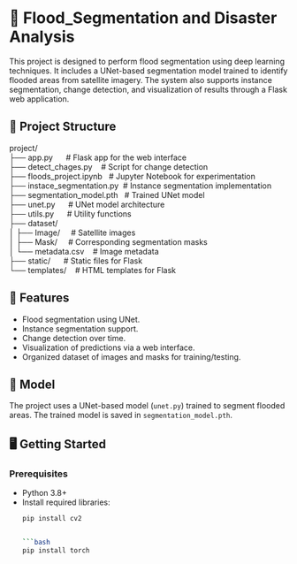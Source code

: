 # 🌊 Flood_Segmentation and Disaster Analysis

This project is designed to perform flood segmentation using deep learning techniques. It includes a UNet-based segmentation model trained to identify flooded areas from satellite imagery. The system also supports instance segmentation, change detection, and visualization of results through a Flask web application.


## 📁 Project Structure

project/ <br>
├── app.py &nbsp;&nbsp;&nbsp;&nbsp;&nbsp;# Flask app for the web interface <br>
├── detect_chages.py &nbsp;&nbsp;&nbsp;# Script for change detection <br>
├── floods_project.ipynb&nbsp;&nbsp;   # Jupyter Notebook for experimentation <br>
├── instace_segmentation.py&nbsp;&nbsp;# Instance segmentation implementation <br>
├── segmentation_model.pth&nbsp;&nbsp; # Trained UNet model <br>
├── unet.py &nbsp;&nbsp;&nbsp;&nbsp;&nbsp;# UNet model architecture <br>
├── utils.py &nbsp;&nbsp;&nbsp;&nbsp;&nbsp;# Utility functions <br>
├── dataset/ <br>
│ ├── Image/ &nbsp;&nbsp;&nbsp;&nbsp;# Satellite images <br>
│ ├── Mask/  &nbsp;&nbsp;&nbsp;&nbsp;# Corresponding segmentation masks <br>
│ └── metadata.csv &nbsp;&nbsp;&nbsp;# Image metadata <br>
├── static/ &nbsp;&nbsp;&nbsp;&nbsp; # Static files for Flask <br>
└── templates/&nbsp;&nbsp;&nbsp;&nbsp;# HTML templates for Flask <be>


## 🚀 Features

- Flood segmentation using UNet.
- Instance segmentation support.
- Change detection over time.
- Visualization of predictions via a web interface.
- Organized dataset of images and masks for training/testing.

## 🧠 Model

The project uses a UNet-based model (`unet.py`) trained to segment flooded areas. The trained model is saved in `segmentation_model.pth`.

## 🖥️ Getting Started

### Prerequisites

- Python 3.8+
- Install required libraries:
  ```bash
  pip install cv2
  

  ```bash
  pip install torch
  





